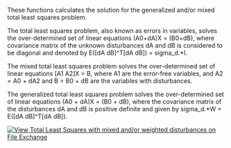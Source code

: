 These functions calculates the solution for the generalized and/or mixed total least squares problem.

The total least squares problem, also known as errors in variables, solves the over-determined set of linear equations (A0+dA)X = (B0+dB), where covariance matrix of the unknown disturbances dA and dB is considered to be diagonal and denoted by E([dA dB]^T[dA dB]) = sigma_d.*I.

The mixed total least squares problem solves the over-determined set of linear equations [A1 A2]X = B, where A1 are the error-free variables, and A2 = A0 + dA2 and B = B0 + dB are the variables with disturbances.

The generalized total least squares problem solves the over-determined set of linear equations (A0 + dA)X = (B0 + dB), where the covariance matrix of the disturbances dA and dB is positive definite and given by sigma_d.*W = E([dA dB]^T[dA dB]).

[![View Total Least Squares with mixed and/or weighted disturbances on File Exchange](https://www.mathworks.com/matlabcentral/images/matlab-file-exchange.svg)](https://www.mathworks.com/matlabcentral/fileexchange/50332-total-least-squares-with-mixed-and-or-weighted-disturbances)
